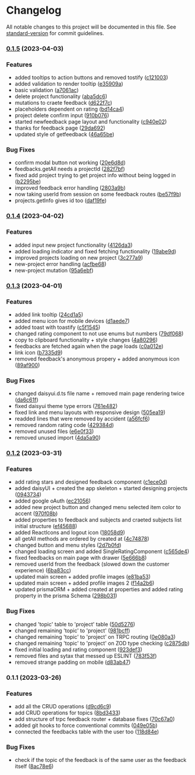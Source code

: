 # Changelog

All notable changes to this project will be documented in this file. See [standard-version](https://github.com/conventional-changelog/standard-version) for commit guidelines.

### [0.1.5](https://github.com/LeonardoTrapani/tell-me/compare/v0.1.4...v0.1.5) (2023-04-03)


### Features

* added tooltips to action buttons and removed tostify ([c121003](https://github.com/LeonardoTrapani/tell-me/commit/c121003961a8eed4d993b64585b321185a14a6fe))
* added validation to render tooltip ([e35909a](https://github.com/LeonardoTrapani/tell-me/commit/e35909abc2e6ca8cda7d21f5410e5aacbf2ca9f9))
* basic validation ([a7061ac](https://github.com/LeonardoTrapani/tell-me/commit/a7061ac8f7dfad28af411823998a0d39aa569c7f))
* delete project functionality ([aba5dc6](https://github.com/LeonardoTrapani/tell-me/commit/aba5dc63f96cb3e46e4df2bdbd5f5bec5c5f0a16))
* mutations to craete feedback ([d622f7c](https://github.com/LeonardoTrapani/tell-me/commit/d622f7c8a3a6e29053dc7da82ee9aaabc1a865fe))
* placeholders dependent on rating ([bd14ca4](https://github.com/LeonardoTrapani/tell-me/commit/bd14ca4cf7353de7ef9c4101f10a72257796a49a))
* project delete confirm input ([910b076](https://github.com/LeonardoTrapani/tell-me/commit/910b0768e85137ee13f84ff40f35fae74b5b5af0))
* started newfeedback page layout and functionality ([c940e02](https://github.com/LeonardoTrapani/tell-me/commit/c940e021759bedbaa95d7773236b9d852140d664))
* thanks for feedback page ([29da692](https://github.com/LeonardoTrapani/tell-me/commit/29da69249090198c85cb3fa060d66e59cf77d929))
* updated style of getfeedback ([46a65be](https://github.com/LeonardoTrapani/tell-me/commit/46a65befe5d0fb6a73424ec3feaa67c0538bc6e7))


### Bug Fixes

* confirm modal button not working ([20e6d8d](https://github.com/LeonardoTrapani/tell-me/commit/20e6d8dea9c3744e31901b93e02c014b0d796587))
* feedbacks.getAll needs a projectId ([282f7bf](https://github.com/LeonardoTrapani/tell-me/commit/282f7bf7bfe64534e63cc82f17f0609c3728de50))
* fixed add project trying to get project info without being logged in ([b2295be](https://github.com/LeonardoTrapani/tell-me/commit/b2295befaf7ca7e3896bbb59ecf7ea4178695acf))
* improved feedback error handling ([2803a9b](https://github.com/LeonardoTrapani/tell-me/commit/2803a9bcac0cadba6ce631b9f120a92381145ebb))
* now taking userId from session on some feedback routes ([be57f9b](https://github.com/LeonardoTrapani/tell-me/commit/be57f9bbbab3752e883e8dfef44b698f873fc78f))
* projects.getInfo gives id too ([daf19fe](https://github.com/LeonardoTrapani/tell-me/commit/daf19fe28184f01c888ac60c56cfe37ebcadc41c))

### [0.1.4](https://github.com/LeonardoTrapani/tell-me/compare/v0.1.3...v0.1.4) (2023-04-02)


### Features

* added input new project functionality ([4126da3](https://github.com/LeonardoTrapani/tell-me/commit/4126da3d47e0ec3382632e271279b0156b6dcbca))
* added loading indicator and fixed fetching functionality ([19abe9d](https://github.com/LeonardoTrapani/tell-me/commit/19abe9d9f4487565e319c92f94a248f811163476))
* improved projects loading on new project ([3c277a9](https://github.com/LeonardoTrapani/tell-me/commit/3c277a96f62b94191ce59eb3d8a025e11fae6dea))
* new-project error handling ([acfbe68](https://github.com/LeonardoTrapani/tell-me/commit/acfbe68862b8773e2d51bde0812afad67e42fc6f))
* new-project mutation ([95a6ebf](https://github.com/LeonardoTrapani/tell-me/commit/95a6ebfeea771456317a103439dc1c5b8416da63))

### [0.1.3](https://github.com/LeonardoTrapani/tell-me/compare/v0.1.2...v0.1.3) (2023-04-01)


### Features

* added link tooltip ([24cd1a5](https://github.com/LeonardoTrapani/tell-me/commit/24cd1a55b682ef2c8670679d2f15870c8f64f652))
* added menu icon for mobile devices ([d1aede7](https://github.com/LeonardoTrapani/tell-me/commit/d1aede758bbd47700496c82b578d98af1d6014f0))
* added toast with toastify ([c5f1545](https://github.com/LeonardoTrapani/tell-me/commit/c5f1545f743e0bef0e530d538c3916fc2c613dae))
* changed rating component to not use enums but numbers ([79df068](https://github.com/LeonardoTrapani/tell-me/commit/79df0684aafb2c5ca9ec4dd8fa3d039d3e8d07f5))
* copy to clipboard functionality + style changes ([4a80296](https://github.com/LeonardoTrapani/tell-me/commit/4a8029646ddd98b887e429944353379d8402e05c))
* feedbacks are fetched again when the page loads ([c0a012e](https://github.com/LeonardoTrapani/tell-me/commit/c0a012e781b6385426bff4849687234211204b7e))
* link icon ([b7335d9](https://github.com/LeonardoTrapani/tell-me/commit/b7335d952e669cc8c9ef688e5af91a3e6ad2e632))
* removed feedback's anonymous propery + added anonymous icon ([89af900](https://github.com/LeonardoTrapani/tell-me/commit/89af9004081466b4b3fe5f39f0ef8cdc9a294187))


### Bug Fixes

* changed daisyui.d.ts file name + removed main page rendering twice ([da6c61f](https://github.com/LeonardoTrapani/tell-me/commit/da6c61f0dee9c19a474c44500d85ded64a35a520))
* fixed daisyui theme type errors ([761e482](https://github.com/LeonardoTrapani/tell-me/commit/761e4822f608b63964ef0398b218d8f42835864a))
* fixed link and menu layouts with responsive design ([505ea19](https://github.com/LeonardoTrapani/tell-me/commit/505ea19d21461cba6f3d3c2a0b7b8d7e07ab00f3))
* readded lines that were removed by accident ([a56fcf6](https://github.com/LeonardoTrapani/tell-me/commit/a56fcf651b4f19eb2ef54c49626e99a15d1f4d73))
* removed random rating code ([429384d](https://github.com/LeonardoTrapani/tell-me/commit/429384d462cecd0758f7b481a1a0a2f07abf841e))
* removed unused files ([e6e0f33](https://github.com/LeonardoTrapani/tell-me/commit/e6e0f33de34a1d6a71ff81a358477ccc50a8bc41))
* removed unused import ([4da5a90](https://github.com/LeonardoTrapani/tell-me/commit/4da5a900d7e00b1be0c7c9cf569f1d516b80a962))

### [0.1.2](https://github.com/LeonardoTrapani/tell-me/compare/v0.1.1...v0.1.2) (2023-03-31)


### Features

* add rating stars and designed feedback component ([c1ece0d](https://github.com/LeonardoTrapani/tell-me/commit/c1ece0d3aba60b268cf36ba5d7008bf101768110))
* added daisyUI + created the app skeleton + started designing projects ([0943734](https://github.com/LeonardoTrapani/tell-me/commit/094373495d7a8cb29e4b3d674e627de839408823))
* added google oAuth ([ec21056](https://github.com/LeonardoTrapani/tell-me/commit/ec2105632581851b0dfa875795adfb056e31595a))
* added new project button and changed menu selected item color to accent ([970f08b](https://github.com/LeonardoTrapani/tell-me/commit/970f08b5db7e460929dc6f77ff000a92fb3a54fb))
* added properties to feedback and subjects and craeted subjects list initial structure ([ef45688](https://github.com/LeonardoTrapani/tell-me/commit/ef45688666a05e8de61784776b22cc7cf81bde18))
* added ReactIcons and logout icon ([18058d9](https://github.com/LeonardoTrapani/tell-me/commit/18058d9bc1ae1d83998a93c5495b718e98e1d198))
* all getAll methods are ordered by created at ([4c74878](https://github.com/LeonardoTrapani/tell-me/commit/4c74878b8fcfdd202ca91331aa4c5a79e8621695))
* changed button and menu styles ([2d7b0fd](https://github.com/LeonardoTrapani/tell-me/commit/2d7b0fda2a930f24499eeb202fad3433cc912e97))
* changed loading screen and added SingleRatingComponent ([c565de4](https://github.com/LeonardoTrapani/tell-me/commit/c565de493574842080dd592770824d9c8b38e1ee))
* fixed feedbacks on main page with drawer ([5e666b8](https://github.com/LeonardoTrapani/tell-me/commit/5e666b8a025b9e71e6a63ebe3eb9b4f6fe4d74de))
* removed userId from the feedback (slowed down the customer experience) ([6ba83cc](https://github.com/LeonardoTrapani/tell-me/commit/6ba83cc5b39b87e6df5eac8674c61675256bf07c))
* updated main screen + added profile images ([e81ba53](https://github.com/LeonardoTrapani/tell-me/commit/e81ba53387f144f8a2130acd34a1f6ef770a1255))
* updated main screen + added profile images 2 ([f14a2b6](https://github.com/LeonardoTrapani/tell-me/commit/f14a2b6d89db2fb75be7738050935b5bbbf7c81f))
* updated prismaORM + added created at properties and added rating property in the prisma Schema ([298b031](https://github.com/LeonardoTrapani/tell-me/commit/298b03133305ebb0830b6b02d951f5d4857a373f))


### Bug Fixes

* changed 'topic' table to 'project' table ([50d5276](https://github.com/LeonardoTrapani/tell-me/commit/50d52762dc1cfc124e42fb83bc9e5ba69f417b0f))
* changed remaining 'topic' to 'project' ([981bcff](https://github.com/LeonardoTrapani/tell-me/commit/981bcffe00f242581efda01a77ef59180f990f77))
* changed remaining 'topic' to 'project' on TRPC routing ([0e080a3](https://github.com/LeonardoTrapani/tell-me/commit/0e080a3dadd2776aff1b43283ad682ef6c054f67))
* changed remaining 'topic' to 'project' on ZOD type checking ([c2875db](https://github.com/LeonardoTrapani/tell-me/commit/c2875dbcdd8cc72bc118146537189c3cd9a8a8a5))
* fixed initial loading and rating component ([923def3](https://github.com/LeonardoTrapani/tell-me/commit/923def3648f340170519f8d88dab0f996df723ee))
* removed files and sytax that messed up ESLINT ([783f53f](https://github.com/LeonardoTrapani/tell-me/commit/783f53f88f3f9e0db7a0837364b9711b2f71833f))
* removed strange padding on mobile ([d83ab47](https://github.com/LeonardoTrapani/tell-me/commit/d83ab4732a22df096bb648d0965efee77e219758))

### 0.1.1 (2023-03-26)


### Features

* add all the CRUD operations ([d9cd6c9](https://github.com/LeonardoTrapani/tell-me/commit/d9cd6c9b375f77fae575dff77fb9ccb87ba5be06))
* add CRUD operations for topics ([8bd3433](https://github.com/LeonardoTrapani/tell-me/commit/8bd3433174cf4e0cb467eec63f7efc54f57793cf))
* add structure of trpc feedback router + database fixes ([70c67a0](https://github.com/LeonardoTrapani/tell-me/commit/70c67a01d4361a06b072114ad792af16eea4f269))
* added git hooks to force conventional commits ([049e05b](https://github.com/LeonardoTrapani/tell-me/commit/049e05b33f9d509bf4b881dffd765d6b0ad1a08f))
* connected the feedbacks table with the user too ([118d84e](https://github.com/LeonardoTrapani/tell-me/commit/118d84e7aeddb6d7d345a6aa1e6618abe347ee1a))


### Bug Fixes

* check if the topic of the feedback is of the same user as the feedback itself ([8ac78e6](https://github.com/LeonardoTrapani/tell-me/commit/8ac78e651e6c570cbb2255e9d8fa2178d1ac27f1))
